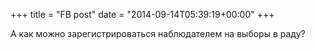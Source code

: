 +++
title = "FB post"
date = "2014-09-14T05:39:19+00:00"
+++

А как можно зарегистрироваться наблюдателем на выборы в раду?



